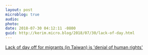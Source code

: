 ```yaml
---
layout: post
microblog: true
audio: 
photo: 
date: 2018-07-30 04:12:11 -0800
guid: http://kerim.micro.blog/2018/07/30/lack-of-day.html
---
```

[Lack of day off for migrants (in Taiwan) is 'denial of human rights'](http://m.focustaiwan.tw/news/afav/201807260024.aspx)
